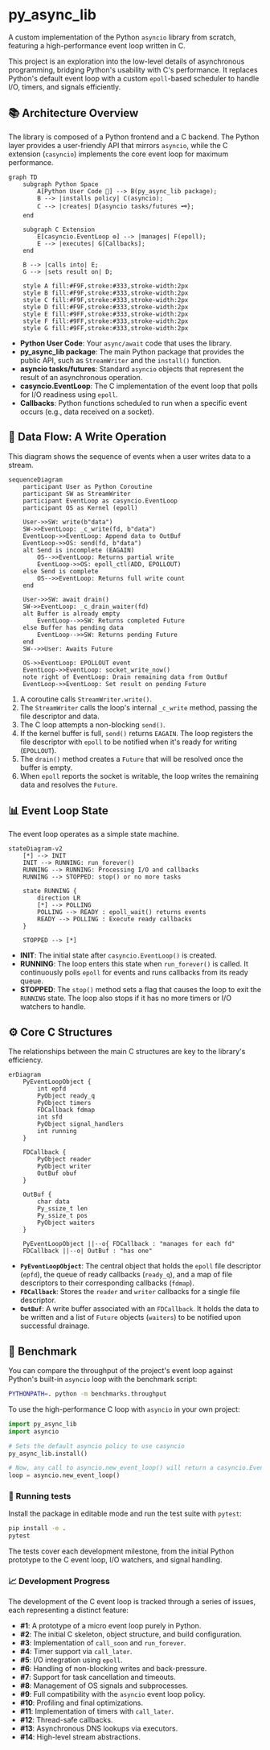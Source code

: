 # py_async_lib

A custom implementation of the Python `asyncio` library from scratch, featuring a high-performance event loop written in C.

This project is an exploration into the low-level details of asynchronous programming, bridging Python's usability with C's performance. It replaces Python's default event loop with a custom `epoll`-based scheduler to handle I/O, timers, and signals efficiently.

## 📚 Architecture Overview

The library is composed of a Python frontend and a C backend. The Python layer provides a user-friendly API that mirrors `asyncio`, while the C extension (`casyncio`) implements the core event loop for maximum performance.

```mermaid
graph TD
    subgraph Python Space
        A[Python User Code 🐍] --> B(py_async_lib package);
        B --> |installs policy| C(asyncio);
        C --> |creates| D{asyncio tasks/futures 🗝};
    end

    subgraph C Extension
        E[casyncio.EventLoop ⚙️] --> |manages| F(epoll);
        E --> |executes| G[Callbacks];
    end

    B --> |calls into| E;
    G --> |sets result on| D;

    style A fill:#F9F,stroke:#333,stroke-width:2px
    style B fill:#F9F,stroke:#333,stroke-width:2px
    style C fill:#F9F,stroke:#333,stroke-width:2px
    style D fill:#F9F,stroke:#333,stroke-width:2px
    style E fill:#9FF,stroke:#333,stroke-width:2px
    style F fill:#9FF,stroke:#333,stroke-width:2px
    style G fill:#9FF,stroke:#333,stroke-width:2px
```

*   **Python User Code**: Your `async/await` code that uses the library.
*   **py_async_lib package**: The main Python package that provides the public API, such as `StreamWriter` and the `install()` function.
*   **asyncio tasks/futures**: Standard `asyncio` objects that represent the result of an asynchronous operation.
*   **casyncio.EventLoop**: The C implementation of the event loop that polls for I/O readiness using `epoll`.
*   **Callbacks**: Python functions scheduled to run when a specific event occurs (e.g., data received on a socket).

## 🔄 Data Flow: A Write Operation

This diagram shows the sequence of events when a user writes data to a stream.

```mermaid
sequenceDiagram
    participant User as Python Coroutine
    participant SW as StreamWriter
    participant EventLoop as casyncio.EventLoop
    participant OS as Kernel (epoll)

    User->>SW: write(b"data")
    SW->>EventLoop: _c_write(fd, b"data")
    EventLoop->>EventLoop: Append data to OutBuf
    EventLoop->>OS: send(fd, b"data")
    alt Send is incomplete (EAGAIN)
        OS-->>EventLoop: Returns partial write
        EventLoop->>OS: epoll_ctl(ADD, EPOLLOUT)
    else Send is complete
        OS-->>EventLoop: Returns full write count
    end

    User->>SW: await drain()
    SW->>EventLoop: _c_drain_waiter(fd)
    alt Buffer is already empty
        EventLoop-->>SW: Returns completed Future
    else Buffer has pending data
        EventLoop-->>SW: Returns pending Future
    end
    SW-->>User: Awaits Future

    OS->>EventLoop: EPOLLOUT event
    EventLoop->>EventLoop: socket_write_now()
    note right of EventLoop: Drain remaining data from OutBuf
    EventLoop->>EventLoop: Set result on pending Future
```

1.  A coroutine calls `StreamWriter.write()`.
2.  The `StreamWriter` calls the loop's internal `_c_write` method, passing the file descriptor and data.
3.  The C loop attempts a non-blocking `send()`.
4.  If the kernel buffer is full, `send()` returns `EAGAIN`. The loop registers the file descriptor with `epoll` to be notified when it's ready for writing (`EPOLLOUT`).
5.  The `drain()` method creates a `Future` that will be resolved once the buffer is empty.
6.  When `epoll` reports the socket is writable, the loop writes the remaining data and resolves the `Future`.

## 📊 Event Loop State

The event loop operates as a simple state machine.

```mermaid
stateDiagram-v2
    [*] --> INIT
    INIT --> RUNNING: run_forever()
    RUNNING --> RUNNING: Processing I/O and callbacks
    RUNNING --> STOPPED: stop() or no more tasks

    state RUNNING {
        direction LR
        [*] --> POLLING
        POLLING --> READY : epoll_wait() returns events
        READY --> POLLING : Execute ready callbacks
    }

    STOPPED --> [*]
```

*   **INIT**: The initial state after `casyncio.EventLoop()` is created.
*   **RUNNING**: The loop enters this state when `run_forever()` is called. It continuously polls `epoll` for events and runs callbacks from its ready queue.
*   **STOPPED**: The `stop()` method sets a flag that causes the loop to exit the `RUNNING` state. The loop also stops if it has no more timers or I/O watchers to handle.

## ⚙️ Core C Structures

The relationships between the main C structures are key to the library's efficiency.

```mermaid
erDiagram
    PyEventLoopObject {
        int epfd
        PyObject ready_q
        PyObject timers
        FDCallback fdmap
        int sfd
        PyObject signal_handlers
        int running
    }

    FDCallback {
        PyObject reader
        PyObject writer
        OutBuf obuf
    }

    OutBuf {
        char data
        Py_ssize_t len
        Py_ssize_t pos
        PyObject waiters
    }

    PyEventLoopObject ||--o{ FDCallback : "manages for each fd"
    FDCallback ||--o| OutBuf : "has one"
```

*   **`PyEventLoopObject`**: The central object that holds the `epoll` file descriptor (`epfd`), the queue of ready callbacks (`ready_q`), and a map of file descriptors to their corresponding callbacks (`fdmap`).
*   **`FDCallback`**: Stores the `reader` and `writer` callbacks for a single file descriptor.
*   **`OutBuf`**: A write buffer associated with an `FDCallback`. It holds the data to be written and a list of `Future` objects (`waiters`) to be notified upon successful drainage.

## 🚀 Benchmark

You can compare the throughput of the project's event loop against Python's built-in `asyncio` loop with the benchmark script:

```bash
PYTHONPATH=. python -m benchmarks.throughput
```

To use the high-performance C loop with `asyncio` in your own project:

```python
import py_async_lib
import asyncio

# Sets the default asyncio policy to use casyncio
py_async_lib.install()

# Now, any call to asyncio.new_event_loop() will return a casyncio.EventLoop
loop = asyncio.new_event_loop()
```

### 🧪 Running tests

Install the package in editable mode and run the test suite with `pytest`:

```bash
pip install -e .
pytest
```

The tests cover each development milestone, from the initial Python prototype to the C event loop, I/O watchers, and signal handling.

### 📈 Development Progress

The development of the C event loop is tracked through a series of issues, each representing a distinct feature:

*   **#1**: A prototype of a micro event loop purely in Python.
*   **#2**: The initial C skeleton, object structure, and build configuration.
*   **#3**: Implementation of `call_soon` and `run_forever`.
*   **#4**: Timer support via `call_later`.
*   **#5**: I/O integration using `epoll`.
*   **#6**: Handling of non-blocking writes and back-pressure.
*   **#7**: Support for task cancellation and timeouts.
*   **#8**: Management of OS signals and subprocesses.
*   **#9**: Full compatibility with the `asyncio` event loop policy.
*   **#10**: Profiling and final optimizations.
*   **#11**: Implementation of timers with `call_later`.
*   **#12**: Thread-safe callbacks.
*   **#13**: Asynchronous DNS lookups via executors.
*   **#14**: High-level stream abstractions.
